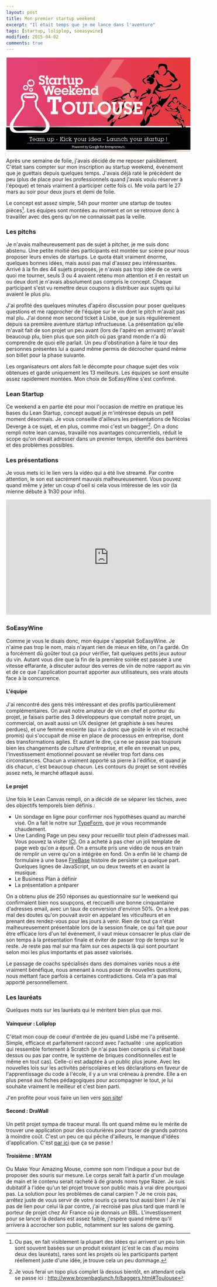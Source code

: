 ```yaml
---
layout: post
title: Mon premier startup weekend
excerpt: "Il était temps que je me lance dans l'aventure"
tags: [startup, loliplop, soeasywine]
modified: 2015-04-02
comments: true
---
```


![Startup Weekend Toulouse](/images/startup-weekend.jpg)

Après une semaine de folie, j'avais décidé de me reposer paisiblement. C'était sans compter sur mon inscription au startup weekend, événement que je guettais depuis quelques temps. J'avais déjà raté le précédent de peu (plus de place pour les professionnels quand j'avais voulu réserver à l'époque) et tenais vraiment à participer cette fois ci. Me voila parti le 27 mars au soir pour deux jours et demi de folie.

Le concept est assez simple, 54h pour monter une startup de toutes pièces[^1]. Les équipes sont montées au moment et on se retrouve donc à travailler avec des gens qu'on ne connaissait pas la veille.

[^1]: Ou pas, en fait visiblement la plupart des idées qui arrivent un peu loin sont souvent basées sur un produit existant (c'est le cas d'au moins deux des lauréats), rares sont les projets où les participants partent réellement juste d'une idée, je trouve cela un peu dommage.

### Les pitchs

Je n'avais malheureusement pas de sujet à pitcher, je me suis donc abstenu. Une petite moitié des participants est montée sur scène pour nous proposer leurs envies de startups. Le quota était vraiment énorme, quelques bonnes idées, mais aussi pas mal d'assez peu intéressantes. Arrivé à la fin des 44 sujets proposés, je n'avais pas trop idée de ce vers quoi me tourner, seuls 3 ou 4 avaient retenu mon attention et il en restait un ou deux dont je n'avais absolument pas compris le concept.
Chaque participant s'est vu remettre deux coupons à distribuer aux sujets qui lui avaient le plus plu.

J'ai profité des quelques minutes d'apéro discussion pour poser quelques questions et me rapprocher de l'équipe sur le vin dont le pitch m'avait pas mal plu.
J'ai donné mon second ticket à Lisbé, que je suis régulièrement depuis sa première aventure startup infructueuse. La présentation qu'elle m'avait fait de son projet un peu avant (lors de l'apéro en arrivant) m'avait beaucoup plu, bien plus que son pitch où pas grand monde n'a dû comprendre de quoi elle parlait. Un peu d'obstination à faire le tour des personnes présentes lui a quand même permis de décrocher quand même son billet pour la phase suivante.

Les organisateurs ont alors fait le décompte pour chaque sujet des voix obtenues et gardé uniquement les 13 meilleurs. Les équipes se sont ensuite assez rapidement montées. Mon choix de SoEasyWine s'est confirmé.

### Lean Startup

Ce weekend a en partie été pour moi l'occasion de mettre en pratique les bases du Lean Startup, concept auquel je m'intéresse depuis un petit moment désormais. Je vous conseille d'ailleurs les présentations de Nicolas Deverge à ce sujet, et en plus, comme moi c'est un bagger[^2]. On a donc rempli notre lean canvas, travaillé nos avantages concurrentiels, réduit le scope qu'on devait adresser dans un premier temps, identifié des barrières et des problèmes possibles.

[^2]: Je vous ferai un topo plus complet là dessus bientôt, en attendant cela se passe ici : <http://www.brownbaglunch.fr/baggers.html#Toulouse>

### Les présentations

Je vous mets ici le lien vers la vidéo qui a été live streamé.
Par contre attention, le son est sacrément mauvais malheureusement. Vous pouvez quand même y jeter un coup d'oeil si cela vous intéresse de les voir (la mienne débute à 1h30 pour info).

<iframe width="560" height="315" src="https://www.youtube.com/embed/Pvmdb3KlxUg" frameborder="0" allowfullscreen></iframe>

### SoEasyWine

Comme je vous le disais donc, mon équipe s'appelait SoEasyWine. Je n'aime pas trop le nom, mais n'ayant rien de mieux en tête, on l'a gardé. On a forcément dû goûter tout ça pour vérifier, fait quelques petits jeux autour du vin. Autant vous dire que la fin de la première soirée est passée à une vitesse effarante, à discuter autour des verres de vin de notre rapport au vin et de ce que l'application pourrait apporter aux utilisateurs, ses vrais atouts face à la concurrence.

#### L'équipe

J'ai rencontré des gens très intéressant et des profils particulièrement complémentaires. On avait notre amateur de vin en chef et porteur du projet, je faisais partie des 3 développeurs que comptait notre projet, un commercial, on avait aussi un UX designer (et graphiste à ses heures perdues), et une femme enceinte (qui n'a donc que goûté le vin et recraché promis) qui s'occupait de mise en place de processus en entreprise, dont des transformations agiles. Et autant le dire, ça ne se passe pas toujours bien les changements de culture d'entreprise, et elle en revenait un peu, l'investissement émotionnel pouvant se révéler trop fort dans ces circonstances.
Chacun a vraiment apporté sa pierre à l'édifice, et quand je dis chacun, c'est beaucoup chacun. Les contours du projet se sont révélés assez nets, le marché attaqué aussi.

#### Le projet

Une fois le Lean Canvas rempli, on a décidé de se séparer les tâches, avec des objectifs temporels bien définis :

* Un sondage en ligne pour confirmer nos hypothèses quand au marché visé. On a fait le notre sur [TypeForm](http://www.typeform.com), que je vous recommande chaudement.
* Une Landing Page un peu sexy pour recueillir tout plein d'adresses mail. Vous pouvez la visiter [ICI](http://bit.do/soeasywine). On a acheté à pas cher un joli template de page web qu'on a épuré. On a ensuite pris une vidéo de nous en train de remplir un verre qu'on a intégrée en fond. On a enfin lié le champ de formulaire à une base [FireBase](https://www.firebase.com/) histoire de persister ça quelque part. Quelques lignes de JavaScript, un ou deux tweets et en avant la musique.
* Le Business Plan à définir
* La présentation a préparer

On a obtenu plus de 250 réponses au questionnaire sur le weekend qui confirmaient bien nos soupçons, et reccueilli une bonne cinquantaine d'adresses email, avec un taux de conversion d'environ 50%. On a levé pas mal des doutes qu'on pouvait avoir en appelant les viticulteurs et en prenant des rendez-vous pour les jours à venir. Rien de tout ça n'était malheureusement présentable lors de la session finale, ce qui fait que pour être efficace lors d'un tel événement, il vaut mieux consacrer le plus clair de son temps à la présentation finale et éviter de passer trop de temps sur le reste. Je reste pas mal sur ma faim sur ces aspects là qui sont pourtant selon moi les plus importants et pas assez valorisés.

Le passage de coachs spécialisés dans des domaines variés nous a été vraiment bénéfique, nous amenant à nous poser de nouvelles questions, nous  mettant face parfois à certaines contradictions. Cela m'a pas mal apporté personnellement.

### Les lauréats

Quelques mots sur les lauréats qui le méritent bien plus que moi.

#### Vainqueur : Loliplop

C'était mon coup de coeur d'entrée de jeu quand Lisbé me l'a présenté. Simple, efficace et parfaitement raccord avec l'actualité : une application qui ressemble fortement à Scratch (je n'ai pas bien compris si c'était basé dessus ou pas par contre, le système de briques conditionnelles est le même en tout cas). Celle-ci est adaptée à un public plus jeune. Avec les nouvelles lois sur les activités périscolaires et les déclarations en faveur de l'apprentissage du code à l'école, il y a un vrai créneau à prendre. Elle a en plus pensé aux fiches pédagogiques pour accompagner le tout, je lui souhaite vraiment le meilleur et c'est bien parti.

J'en profite pour vous faire un lien vers [son site](http://loliplop.com/)!

#### Second : DraWall

Un petit projet sympa de traceur mural. Ils ont quand même eu le mérite de trouver une application pour des couturières pour tracer de grands patrons à moindre coût. C'est un peu ce qui pêche d'ailleurs, le manque d'idées d'application. C'est [par ici](http://drawall.cc) que ça se passe !

#### Troisième : MYAM

Ou Make Your Amazing Mouse, comme son nom l'indique a pour but de proposer des souris sur mesure. Le corps serait fait à partir d'un moulage de main et le contenu serait racheté à de grands noms type Razer. Je suis dubitatif à l'idée qu'un tel projet trouve son public mais à vrai dire pourquoi pas. La solution pour les problèmes de canal carpien ? Je ne crois pas, arrêtez juste de vous servir de votre souris ça sera tout aussi bien !
Je n'ai pas de lien  pour celui là par contre, j'ai recroisé pas plus tard que mardi le porteur de projet chez Air France où je donnais un BBL.
L'investissement pour se lancer là dedans est assez faible, j'espère quand même qu'il arrivera à accrocher son public, notamment sur les salons de gaming.